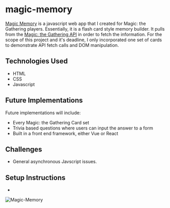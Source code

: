 # magic-memory

[Magic Memory](https://magic-memory-29443.firebaseapp.com/index.html) is a javascript web app that I created for Magic: the Gathering players. Essentially, it is a flash card style memory builder. It pulls from the [Magic: the Gathering API](https://docs.magicthegathering.io/) in order to fetch the information. For the scope of this project and it's deadline, I only incorporated one set of cards to demonstrate API fetch calls and DOM manipulation.

## Technologies Used
- HTML
- CSS
- Javascript

## Future Implementations

Future implementations will include:
- Every Magic: the Gathering Card set
- Trivia based questions where users can input the answer to a form
- Built in a front end framework, either Vue or React

## Challenges

- General asynchronous Javscript issues.

## Setup Instructions
-

![Magic-Memory](https://drive.google.com/file/d/1UL3cvR_VgPid9jdWVT4o_JQWTVleVk99/view?usp=sharing)
